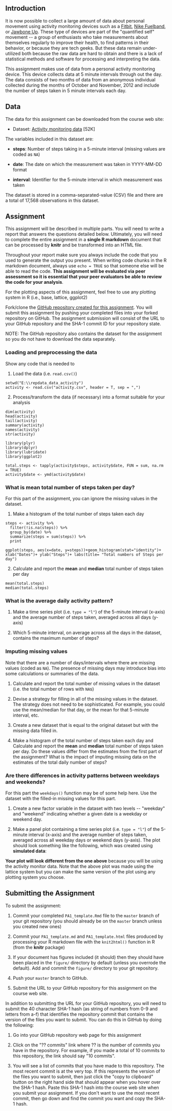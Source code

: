 ## Introduction

It is now possible to collect a large amount of data about personal
movement using activity monitoring devices such as a
[Fitbit](http://www.fitbit.com), [Nike
Fuelband](http://www.nike.com/us/en_us/c/nikeplus-fuelband), or
[Jawbone Up](https://jawbone.com/up). These type of devices are part of
the "quantified self" movement -- a group of enthusiasts who take
measurements about themselves regularly to improve their health, to
find patterns in their behavior, or because they are tech geeks. But
these data remain under-utilized both because the raw data are hard to
obtain and there is a lack of statistical methods and software for
processing and interpreting the data.

This assignment makes use of data from a personal activity monitoring
device. This device collects data at 5 minute intervals through out the
day. The data consists of two months of data from an anonymous
individual collected during the months of October and November, 2012
and include the number of steps taken in 5 minute intervals each day.

## Data

The data for this assignment can be downloaded from the course web
site:

* Dataset: [Activity monitoring data](https://d396qusza40orc.cloudfront.net/repdata%2Fdata%2Factivity.zip) [52K]

The variables included in this dataset are:

* **steps**: Number of steps taking in a 5-minute interval (missing
    values are coded as `NA`)

* **date**: The date on which the measurement was taken in YYYY-MM-DD
    format

* **interval**: Identifier for the 5-minute interval in which
    measurement was taken




The dataset is stored in a comma-separated-value (CSV) file and there
are a total of 17,568 observations in this
dataset.


## Assignment

This assignment will be described in multiple parts. You will need to
write a report that answers the questions detailed below. Ultimately,
you will need to complete the entire assignment in a **single R
markdown** document that can be processed by **knitr** and be
transformed into an HTML file.

Throughout your report make sure you always include the code that you
used to generate the output you present. When writing code chunks in
the R markdown document, always use `echo = TRUE` so that someone else
will be able to read the code. **This assignment will be evaluated via
peer assessment so it is essential that your peer evaluators be able
to review the code for your analysis**.

For the plotting aspects of this assignment, feel free to use any
plotting system in R (i.e., base, lattice, ggplot2)

Fork/clone the [GitHub repository created for this
assignment](http://github.com/rdpeng/RepData_PeerAssessment1). You
will submit this assignment by pushing your completed files into your
forked repository on GitHub. The assignment submission will consist of
the URL to your GitHub repository and the SHA-1 commit ID for your
repository state.

NOTE: The GitHub repository also contains the dataset for the
assignment so you do not have to download the data separately.



### Loading and preprocessing the data

Show any code that is needed to

1. Load the data (i.e. `read.csv()`)
```
setwd("E:\\repdata_data_activity")
activity <- read.csv("activity.csv", header = T, sep = ",")
```

2. Process/transform the data (if necessary) into a format suitable for your analysis
```
dim(activity)
head(activity)
tail(activity)
summary(activity)
names(activity)
str(activity)

library(plyr)
library(dplyr)
library(lubridate)
library(ggplot2)

total.steps <- tapply(activity$steps, activity$date, FUN = sum, na.rm = TRUE)
activity$date <- ymd(activity$date)
```

### What is mean total number of steps taken per day?

For this part of the assignment, you can ignore the missing values in
the dataset.

1. Make a histogram of the total number of steps taken each day
```
steps <- activity %>%
  filter(!is.na(steps)) %>%
  group_by(date) %>%
  summarize(steps = sum(steps)) %>%
  print
  
ggplot(steps, aes(x=date, y=steps))+geom_histogram(stat="identity")+ xlab("Dates")+ ylab("Steps")+ labs(title= "Total numbers of Steps per day")
```

2. Calculate and report the **mean** and **median** total number of steps taken per day
```
mean(total.steps)
median(total.steps)
```

### What is the average daily activity pattern?

1. Make a time series plot (i.e. `type = "l"`) of the 5-minute interval (x-axis) and the average number of steps taken, averaged across all days (y-axis)

2. Which 5-minute interval, on average across all the days in the dataset, contains the maximum number of steps?


### Imputing missing values

Note that there are a number of days/intervals where there are missing
values (coded as `NA`). The presence of missing days may introduce
bias into some calculations or summaries of the data.

1. Calculate and report the total number of missing values in the dataset (i.e. the total number of rows with `NA`s)

2. Devise a strategy for filling in all of the missing values in the dataset. The strategy does not need to be sophisticated. For example, you could use the mean/median for that day, or the mean for that 5-minute interval, etc.

3. Create a new dataset that is equal to the original dataset but with the missing data filled in.

4. Make a histogram of the total number of steps taken each day and Calculate and report the **mean** and **median** total number of steps taken per day. Do these values differ from the estimates from the first part of the assignment? What is the impact of imputing missing data on the estimates of the total daily number of steps?


### Are there differences in activity patterns between weekdays and weekends?

For this part the `weekdays()` function may be of some help here. Use
the dataset with the filled-in missing values for this part.

1. Create a new factor variable in the dataset with two levels -- "weekday" and "weekend" indicating whether a given date is a weekday or weekend day.

1. Make a panel plot containing a time series plot (i.e. `type = "l"`) of the 5-minute interval (x-axis) and the average number of steps taken, averaged across all weekday days or weekend days (y-axis). The plot should look something like the following, which was created using **simulated data**:

 


**Your plot will look different from the one above** because you will
be using the activity monitor data. Note that the above plot was made
using the lattice system but you can make the same version of the plot
using any plotting system you choose.


## Submitting the Assignment

To submit the assignment:

1. Commit your completed `PA1_template.Rmd` file to the `master` branch of your git repository (you should already be on the `master` branch unless you created new ones)

2. Commit your `PA1_template.md` and `PA1_template.html` files produced by processing your R markdown file with the `knit2html()` function in R (from the **knitr** package)

3. If your document has figures included (it should) then they should have been placed in the `figure/` directory by default (unless you overrode the default). Add and commit the `figure/` directory to your git repository.

4. Push your `master` branch to GitHub.

5. Submit the URL to your GitHub repository for this assignment on the course web site.

In addition to submitting the URL for your GitHub repository, you will
need to submit the 40 character SHA-1 hash (as string of numbers from
0-9 and letters from a-f) that identifies the repository commit that
contains the version of the files you want to submit. You can do this
in GitHub by doing the following:

1. Go into your GitHub repository web page for this assignment

2. Click on the "?? commits" link where ?? is the number of commits you have in the repository. For example, if you made a total of 10 commits to this repository, the link should say "10 commits".

3. You will see a list of commits that you have made to this repository. The most recent commit is at the very top. If this represents the version of the files you want to submit, then just click the "copy to clipboard" button on the right hand side that should appear when you hover over the SHA-1 hash. Paste this SHA-1 hash into the course web site when you submit your assignment. If you don't want to use the most recent commit, then go down and find the commit you want and copy the SHA-1 hash.

